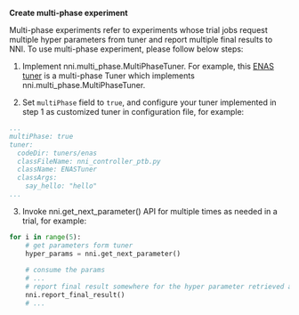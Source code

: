 **Create multi-phase experiment**

Multi-phase experiments refer to experiments whose trial jobs request multiple hyper parameters from tuner and report multiple final results to NNI.
To use multi-phase experiment, please follow below steps:

1.  Implement nni.multi_phase.MultiPhaseTuner. For example, this [ENAS tuner](https://github.com/countif/enas_nni/blob/master/nni/examples/tuners/enas/src/nni_controller_ptb.py) is a multi-phase Tuner which implements nni.multi_phase.MultiPhaseTuner.

2. Set ```multiPhase``` field to ```true```, and configure your tuner implemented in step 1 as customized tuner in configuration file, for example:

```yml
...
multiPhase: true
tuner:
  codeDir: tuners/enas
  classFileName: nni_controller_ptb.py
  className: ENASTuner
  classArgs:
    say_hello: "hello"
...
```


3. Invoke nni.get_next_parameter() API for multiple times as needed in a trial, for example:

```python
for i in range(5):
    # get parameters form tuner
    hyper_params = nni.get_next_parameter()
    
    # consume the params
    # ...
    # report final result somewhere for the hyper parameter retrieved above
    nni.report_final_result()
    # ...
```
